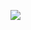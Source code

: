 [![](https://jitpack.io/v/shahhimanshu027/testtoast.svg)](https://jitpack.io/#shahhimanshu027/testtoast)

